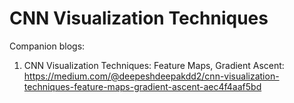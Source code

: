 # CNN Visualization Techniques
Companion blogs:
1. CNN Visualization Techniques: Feature Maps, Gradient Ascent: https://medium.com/@deepeshdeepakdd2/cnn-visualization-techniques-feature-maps-gradient-ascent-aec4f4aaf5bd
